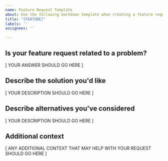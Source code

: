 ```yaml
---
name: Feature Request Template
about: Use the following markdown template when creating a feature request.
title: "[FEATURE]"
labels: ''
assignees: ''

---
```


## Is your feature request related to a problem?

[ YOUR ANSWER SHOULD GO HERE ]

## Describe the solution you'd like

[ YOUR DESCRIPTION SHOULD GO HERE ]

## Describe alternatives you've considered

[ YOUR DESCRIPTION SHOULD GO HERE ]

## Additional context

[ ANY ADDITIONAL CONTEXT THAT MAY HELP WITH YOUR REQUEST SHOULD GO HERE ]
